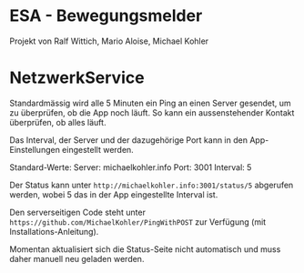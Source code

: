 ESA - Bewegungsmelder
===

Projekt von Ralf Wittich, Mario Aloise, Michael Kohler


NetzwerkService
===

Standardmässig wird alle 5 Minuten ein Ping an einen Server gesendet, um zu überprüfen, ob die App noch läuft. So kann ein aussenstehender Kontakt überprüfen, ob alles läuft.

Das Interval, der Server und der dazugehörige Port kann in den App-Einstellungen eingestellt werden.

Standard-Werte:
Server: michaelkohler.info
Port: 3001
Interval: 5

Der Status kann unter `http://michaelkohler.info:3001/status/5` abgerufen werden, wobei 5 das in der App eingestellte Interval ist.

Den serverseitigen Code steht unter `https://github.com/MichaelKohler/PingWithPOST` zur Verfügung (mit Installations-Anleitung).

Momentan aktualisiert sich die Status-Seite nicht automatisch und muss daher manuell neu geladen werden.
